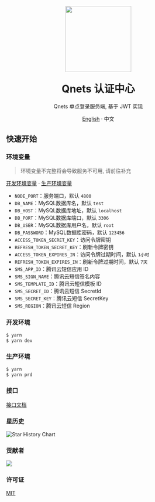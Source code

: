 <div align="center"><a name="readme-top"></a>
<img height="180" src="https://cdn.qnets.cn/logo.svg" />
<h1 style="margin-top: 1.5rem">Qnets 认证中心</h1>

Qnets 单点登录服务端, 基于 JWT 实现

[English](./README.md) · 中文

</div>

## 快速开始

### 环境变量

> 环境变量不完整将会导致服务不可用, 请前往补充

[开发环境变量](https://github.com/hzh11012/qnets-sso-koa2/tree/master/.env.development) ·
[生产环境变量](https://github.com/hzh11012/qnets-sso-koa2/tree/master/.env.production)

-   <code>NODE_PORT</code>：服务端口，默认 <code>4800</code>
-   <code>DB_NAME</code>：MySQL数据库名，默认 <code>test</code>
-   <code>DB_HOST</code>：MySQL数据库地址，默认 <code>localhost</code>
-   <code>DB_PORT</code>：MySQL数据库端口，默认 <code>3306</code>
-   <code>DB_USER</code>：MySQL数据库用户名，默认 <code>root</code>
-   <code>DB_PASSWORD</code>：MySQL数据库密码，默认 <code>123456</code>
-   <code>ACCESS_TOKEN_SECRET_KEY</code>：访问令牌密钥
-   <code>REFRESH_TOKEN_SECRET_KEY</code>：刷新令牌密钥
-   <code>ACCESS_TOKEN_EXPIRES_IN</code>：访问令牌过期时间，默认 <code>1小时</code>
-   <code>REFRESH_TOKEN_EXPIRES_IN</code>：刷新令牌过期时间，默认 <code>7天</code>
-   <code>SMS_APP_ID</code>：腾讯云短信应用 ID
-   <code>SMS_SIGN_NAME</code>：腾讯云短信签名内容
-   <code>SMS_TEMPLATE_ID</code>：腾讯云短信模板 ID
-   <code>SMS_SECRET_ID</code>：腾讯云短信 SecretId
-   <code>SMS_SECRET_KEY</code>：腾讯云短信 SecretKey
-   <code>SMS_REGION</code>：腾讯云短信 Region

### 开发环境

```bash
$ yarn
$ yarn dev
```

### 生产环境

```bash
$ yarn
$ yarn prd
```

### 接口

[接口文档](https://github.com/hzh11012/qnets-sso-koa2/tree/master/doc)

### 星历史

![Star History Chart](https://api.star-history.com/svg?repos=hzh11012/qnets-sso-koa2&type=Date)

### 贡献者

<a href="https://github.com/hzh11012/qnets-sso-koa2/graphs/contributors">
    <img src="https://contrib.rocks/image?repo=hzh11012/qnets-sso-koa2" />
</a>

### 许可证

[MIT](https://github.com/hzh11012/qnets-sso-koa2/blob/master/LICENSE)

